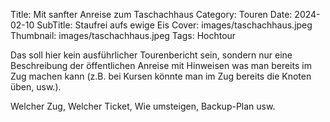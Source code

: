 Title: Mit sanfter Anreise zum Taschachhaus
Category: Touren
Date: 2024-02-10
SubTitle: Staufrei aufs ewige Eis
Cover: images/taschachhaus.jpeg
Thumbnail: images/taschachhaus.jpeg
Tags: Hochtour

Das soll hier kein ausführlicher Tourenbericht sein, sondern nur eine
Beschreibung der öffentlichen Anreise mit Hinweisen was man bereits
im Zug machen kann (z.B. bei Kursen könnte man im Zug bereits die
Knoten üben, usw.).

Welcher Zug, Welcher Ticket, Wie umsteigen, Backup-Plan usw.